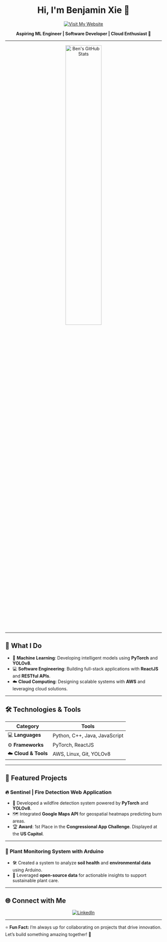 <h1 align="center">Hi, I'm Benjamin Xie 👋</h1>  

<p align="center">
    <a href="https://www.ben-xie.com">
        <img src="https://img.shields.io/badge/Visit-My%20Portfolio-%230A66C2?style=for-the-badge&logo=Microsoft%20Edge&logoColor=white" alt="Visit My Website">
    </a>
</p>

<p align="center">
    <strong>Aspiring ML Engineer | Software Developer | Cloud Enthusiast 🚀</strong>
</p>

---

<!-- GitHub Stats -->
<p align="center">
    <img src="https://ben-stats-benjaminxie1s-projects.vercel.app/api?username=benjaminxie1&show_icons=true&theme=radical" alt="Ben's GitHub Stats" width="48%">
</p>

---

## 🚀 What I Do  

- 🤖 **Machine Learning**: Developing intelligent models using **PyTorch** and **YOLOv8**.  
- 💻 **Software Engineering**: Building full-stack applications with **ReactJS** and **RESTful APIs**.  
- ☁️ **Cloud Computing**: Designing scalable systems with **AWS** and leveraging cloud solutions.  

---

## 🛠️ Technologies & Tools  

| **Category**         | **Tools**                          |
|-----------------------|------------------------------------|
| 💻 **Languages**      | Python, C++, Java, JavaScript      |
| ⚙️ **Frameworks**     | PyTorch, ReactJS                   |
| ☁️ **Cloud & Tools**  | AWS, Linux, Git, YOLOv8            |

---

## 🌟 Featured Projects  

### 🔥 **Sentinel | Fire Detection Web Application**  

- 🚒 Developed a wildfire detection system powered by **PyTorch** and **YOLOv8**.  
- 🗺️ Integrated **Google Maps API** for geospatial heatmaps predicting burn areas.  
- 🏆 **Award**: 1st Place in the **Congressional App Challenge**. Displayed at the **US Capitol**.  

---

### 🌿 **Plant Monitoring System with Arduino**  

- 🛠️ Created a system to analyze **soil health** and **environmental data** using Arduino.  
- 🌱 Leveraged **open-source data** for actionable insights to support sustainable plant care.  

---

## 🌐 Connect with Me  

<p align="center">
    <a href="https://www.linkedin.com/in/benjamin-xie-997a48249/">
        <img src="https://img.shields.io/badge/LinkedIn-Connect%20with%20Me-%230A66C2?style=for-the-badge&logo=linkedin&logoColor=white" alt="LinkedIn">
    </a>
</p>

---

⭐ **Fun Fact:** I’m always up for collaborating on projects that drive innovation. Let’s build something amazing together! 🚀
